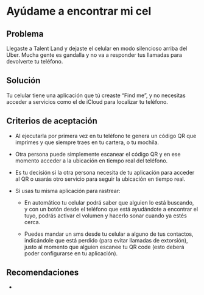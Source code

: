 # Ayúdame a encontrar mi cel

## Problema

Llegaste a Talent Land y dejaste el celular en modo silencioso arriba del Uber. Mucha gente es gandalla y no va a responder tus llamadas para devolverte tu teléfono.

## Solución

Tu celular tiene una aplicación que tú creaste “Find me”, y no necesitas acceder a servicios como el de iCloud para localizar tu teléfono.

## Criterios de aceptación

- Al ejecutarla por primera vez en tu teléfono te genera un código QR que imprimes y que siempre traes en tu cartera, o tu mochila.

- Otra persona puede simplemente escanear el código QR y en ese momento acceder a la ubicación en tiempo real del teléfono.

- Es tu decisión si la otra persona necesita de tu aplicación para acceder al QR o usarás otro servicio para seguir la ubicación en tiempo real.

- Si usas tu misma aplicación para rastrear: 

  - En automático tu celular podrá saber que alguien lo está buscando, y con un botón desde el teléfono que está ayudándote a encontrar el tuyo, podrás activar el volumen y hacerlo sonar cuando ya estés cerca.

  - Puedes mandar un sms desde tu celular a alguno de tus contactos, indicándole que está perdido (para evitar llamadas de extorsión), justo al momento que alguien escanee tu QR code (esto deberá poder configurarse en tu aplicación).

## Recomendaciones

- 